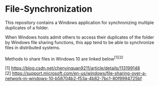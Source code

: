 # File-Synchronization

This repository contains a Windows application for synchronizing multiple duplicates of a folder.

When Windows hosts admit others to access their duplicates of the folder by Windows file sharing functions, this app tend to be able to synchronize files in distributed systems.

Methods to share files in Windows 10 are linked below<sup>[1][2]<sup>.

[1] https://blog.csdn.net/chenyinquan9211/article/details/113199148   
[2] https://support.microsoft.com/en-us/windows/file-sharing-over-a-network-in-windows-10-b58704b2-f53a-4b82-7bc1-80f9994725bf
